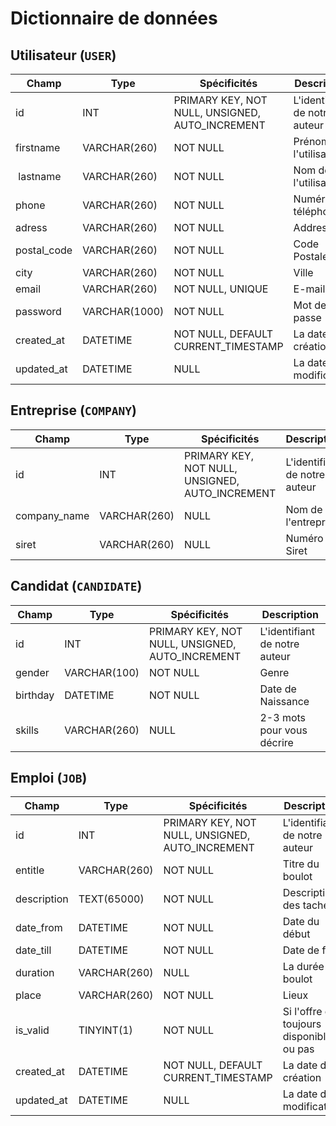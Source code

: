# Dictionnaire de données

## Utilisateur (`USER`)

| Champ | Type | Spécificités | Description |
| ----- | ---- | ------------ | ------------|
| id    | INT  | PRIMARY KEY, NOT NULL, UNSIGNED, AUTO_INCREMENT | L'identifiant de notre auteur |
| firstname | VARCHAR(260) | NOT NULL | Prénom de l'utilisateur |
| lastname | VARCHAR(260) | NOT NULL | Nom de l'utilisateur |
| phone | VARCHAR(260) | NOT NULL | Numéro de téléphone |
| adress | VARCHAR(260) | NOT NULL | Addresse |
| postal_code | VARCHAR(260) | NOT NULL | Code Postale |
| city | VARCHAR(260) | NOT NULL | Ville |
| email | VARCHAR(260) | NOT NULL, UNIQUE | E-mail |
| password | VARCHAR(1000) | NOT NULL | Mot de passe |
| created_at | DATETIME | NOT NULL, DEFAULT CURRENT_TIMESTAMP | La date de création |
| updated_at | DATETIME | NULL | La date de modification |

## Entreprise (`COMPANY`)
| Champ | Type | Spécificités | Description |
| ----- | ---- | ------------ | ------------|
| id    | INT  | PRIMARY KEY, NOT NULL, UNSIGNED, AUTO_INCREMENT | L'identifiant de notre auteur |
| company_name | VARCHAR(260) | NULL | Nom de l'entreprise |
| siret | VARCHAR(260) | NULL | Numéro de Siret |

## Candidat (`CANDIDATE`)
| Champ | Type | Spécificités | Description |
| ----- | ---- | ------------ | ------------|
| id    | INT  | PRIMARY KEY, NOT NULL, UNSIGNED, AUTO_INCREMENT | L'identifiant de notre auteur |
| gender | VARCHAR(100) | NOT NULL | Genre |
| birthday | DATETIME | NOT NULL | Date de Naissance |
| skills | VARCHAR(260) | NULL | 2-3 mots pour vous décrire |

## Emploi (`JOB`)
| Champ | Type | Spécificités | Description |
| ----- | ---- | ------------ | ------------|
| id    | INT  | PRIMARY KEY, NOT NULL, UNSIGNED, AUTO_INCREMENT | L'identifiant de notre auteur |
| entitle | VARCHAR(260) | NOT NULL | Titre du boulot |
| description | TEXT(65000) | NOT NULL | Description des taches |
| date_from | DATETIME | NOT NULL | Date du début |
| date_till | DATETIME | NOT NULL | Date de fin |
| duration | VARCHAR(260) | NULL | La durée du boulot |
| place | VARCHAR(260) | NOT NULL | Lieux |
| is_valid | TINYINT(1) | NOT NULL | Si l'offre est toujours disponible ou pas |
| created_at | DATETIME | NOT NULL, DEFAULT CURRENT_TIMESTAMP | La date de création |
| updated_at | DATETIME | NULL | La date de modification |
